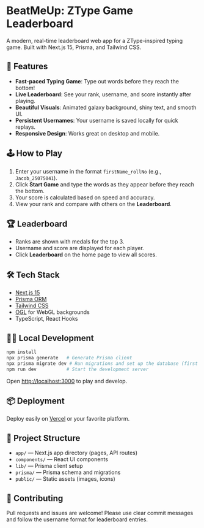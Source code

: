 # BeatMeUp: ZType Game Leaderboard

A modern, real-time leaderboard web app for a ZType-inspired typing game. Built with Next.js 15, Prisma, and Tailwind CSS.

## 🚀 Features

- **Fast-paced Typing Game**: Type out words before they reach the bottom!
- **Live Leaderboard**: See your rank, username, and score instantly after playing.
- **Beautiful Visuals**: Animated galaxy background, shiny text, and smooth UI.
- **Persistent Usernames**: Your username is saved locally for quick replays.
- **Responsive Design**: Works great on desktop and mobile.

## 🕹️ How to Play

1. Enter your username in the format `firstName_rollNo` (e.g., `Jacob_25075041`).
2. Click **Start Game** and type the words as they appear before they reach the bottom.
3. Your score is calculated based on speed and accuracy.
4. View your rank and compare with others on the **Leaderboard**.

## 🏆 Leaderboard

- Ranks are shown with medals for the top 3.
- Username and score are displayed for each player.
- Click **Leaderboard** on the home page to view all scores.

## 🛠️ Tech Stack

- [Next.js 15](https://nextjs.org/)
- [Prisma ORM](https://www.prisma.io/)
- [Tailwind CSS](https://tailwindcss.com/)
- [OGL](https://github.com/oframe/ogl) for WebGL backgrounds
- TypeScript, React Hooks

## 🧑‍💻 Local Development

```bash
npm install
npx prisma generate   # Generate Prisma client
npx prisma migrate dev # Run migrations and set up the database (first time)
npm run dev           # Start the development server
```

Open [http://localhost:3000](http://localhost:3000) to play and develop.

## 📦 Deployment

Deploy easily on [Vercel](https://vercel.com/) or your favorite platform.

## 📁 Project Structure

- `app/` — Next.js app directory (pages, API routes)
- `components/` — React UI components
- `lib/` — Prisma client setup
- `prisma/` — Prisma schema and migrations
- `public/` — Static assets (images, icons)

## 🙌 Contributing

Pull requests and issues are welcome! Please use clear commit messages and follow the username format for leaderboard entries.
